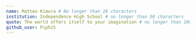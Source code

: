 ```yaml
---
name: Matteo Kimura # No longer than 28 characters
institution: Independence High School # no longer than 58 characters
quote: The world offers itself to your imagination # no longer than 100 characters, avoid using quotes(") to guarantee the format remains the same.
github_user: Piphi5
---
```

